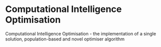 # Computational Intelligence Optimisation
Computational Intelligence Optimisation - the implementation of a single solution, population-based and novel optimiser algorithm
